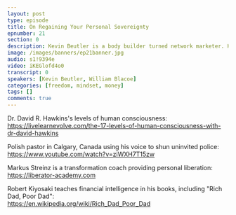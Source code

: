 ```yaml
---
layout: post
type: episode
title: On Regaining Your Personal Sovereignty
epnumber: 21
section: 0
description: Kevin Beutler is a body builder turned network marketer. Having recognised the great business opportunity that has come with the revolution in the financial technology sector, he is now a self-made millionaire. He not only lives with financial freedom, but with mental serenity and fulfillment. Today Kevin shares with us some of the changes and decisions that were vital to his personal and entrepreneurial development.
image: /images/banners/ep21banner.jpg
audio: s1!9394e
video: iKEGlofd4o0
transcript: 0
speakers: [Kevin Beutler, William Blacoe]
categories: [freedom, mindset, money]
tags: []
comments: true
---
```

Dr. David R. Hawkins's levels of human consciousness:  
<a href="https://livelearnevolve.com/the-17-levels-of-human-consciousness-with-dr-david-hawkins">https://livelearnevolve.com/the-17-levels-of-human-consciousness-with-dr-david-hawkins</a>

Polish pastor in Calgary, Canada using his voice to shun uninvited police:  
<a href="https://www.youtube.com/watch?v=ziWXH7T15zw">https://www.youtube.com/watch?v=ziWXH7T15zw</a>

Markus Streinz is a transformation coach providing personal liberation:  
<a href="https://liberator-academy.com">https://liberator-academy.com</a>

Robert Kiyosaki teaches financial intelligence in his books, including "Rich Dad, Poor Dad":  
<a href="https://en.wikipedia.org/wiki/Rich_Dad_Poor_Dad">https://en.wikipedia.org/wiki/Rich_Dad_Poor_Dad</a>